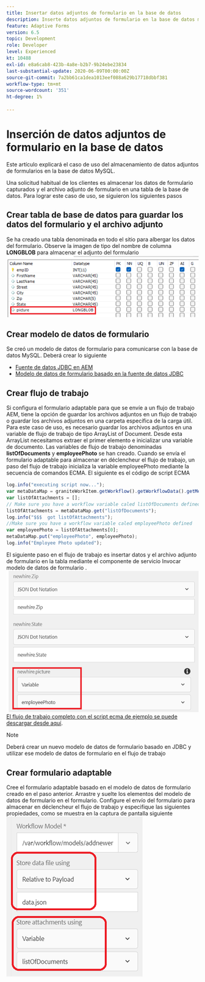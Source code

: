 ```yaml
---
title: Insertar datos adjuntos de formulario en la base de datos
description: Inserte datos adjuntos de formulario en la base de datos mediante AEM flujo de trabajo.
feature: Adaptive Forms
version: 6.5
topic: Development
role: Developer
level: Experienced
kt: 10488
exl-id: e8a6cab8-423b-4a8e-b2b7-9b24ebe23834
last-substantial-update: 2020-06-09T00:00:00Z
source-git-commit: 7a2bb61ca1dea1013eef088a629b17718dbbf381
workflow-type: tm+mt
source-wordcount: '351'
ht-degree: 1%

---
```


# Inserción de datos adjuntos de formulario en la base de datos

Este artículo explicará el caso de uso del almacenamiento de datos adjuntos de formularios en la base de datos MySQL.

Una solicitud habitual de los clientes es almacenar los datos de formulario capturados y el archivo adjunto de formulario en una tabla de la base de datos.
Para lograr este caso de uso, se siguieron los siguientes pasos

## Crear tabla de base de datos para guardar los datos del formulario y el archivo adjunto

Se ha creado una tabla denominada en todo el sitio para albergar los datos del formulario. Observe la imagen de tipo del nombre de columna **LONGBLOB** para almacenar el adjunto del formulario
![table-schema](assets/insert-picture-table.png)

## Crear modelo de datos de formulario

Se creó un modelo de datos de formulario para comunicarse con la base de datos MySQL. Deberá crear lo siguiente

* [Fuente de datos JDBC en AEM](./data-integration-technical-video-setup.md)
* [Modelo de datos de formulario basado en la fuente de datos JDBC](./jdbc-data-model-technical-video-use.md)

## Crear flujo de trabajo

Si configura el formulario adaptable para que se envíe a un flujo de trabajo AEM, tiene la opción de guardar los archivos adjuntos en un flujo de trabajo o guardar los archivos adjuntos en una carpeta específica de la carga útil. Para este caso de uso, es necesario guardar los archivos adjuntos en una variable de flujo de trabajo de tipo ArrayList of Document. Desde esta ArrayList necesitamos extraer el primer elemento e inicializar una variable de documento. Las variables de flujo de trabajo denominadas **listOfDocuments** y **employeePhoto** se han creado.
Cuando se envía el formulario adaptable para almacenar en déclencheur el flujo de trabajo, un paso del flujo de trabajo inicializa la variable employeePhoto mediante la secuencia de comandos ECMA. El siguiente es el código de script ECMA

```javascript
log.info("executing script now...");
var metaDataMap = graniteWorkItem.getWorkflow().getWorkflowData().getMetaDataMap();
var listOfAttachments = [];
// Make sure you have a workflow variable caled listOfDocuments defined
listOfAttachments = metaDataMap.get("listOfDocuments");
log.info("$$$  got listOfAttachments");
//Make sure you have a workflow variable caled employeePhoto defined
var employeePhoto = listOfAttachments[0];
metaDataMap.put("employeePhoto", employeePhoto);
log.info("Employee Photo updated");
```

El siguiente paso en el flujo de trabajo es insertar datos y el archivo adjunto de formulario en la tabla mediante el componente de servicio Invocar modelo de datos de formulario .
![insert-pic](assets/fdm-insert-pic.png)
[El flujo de trabajo completo con el script ecma de ejemplo se puede descargar desde aquí](assets/add-new-employee.zip).

>[!NOTE]
> Deberá crear un nuevo modelo de datos de formulario basado en JDBC y utilizar ese modelo de datos de formulario en el flujo de trabajo

## Crear formulario adaptable

Cree el formulario adaptable basado en el modelo de datos de formulario creado en el paso anterior. Arrastre y suelte los elementos del modelo de datos de formulario en el formulario. Configure el envío del formulario para almacenar en déclencheur el flujo de trabajo y especifique las siguientes propiedades, como se muestra en la captura de pantalla siguiente
![archivos adjuntos de formulario](assets/form-attachments.png)
